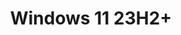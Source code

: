 ---
layout: default
title: Windows 11 23H2+
parent: NSFW MSSTYLE Themes
nav_order: 1
permalink: /themes/windows/msstyle/nsfw/windows-11-23h2+
published: false
---